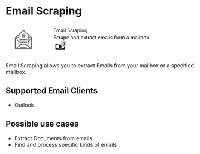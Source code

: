 # Email Scraping

![](../assets/46.png)

Email Scraping allows you to extract Emails from your mailbox or a specified mailbox.

## Supported Email Clients

* Outlook

## Possible use cases

* Extract Documents from emails
* Find and process specific kinds of emails

